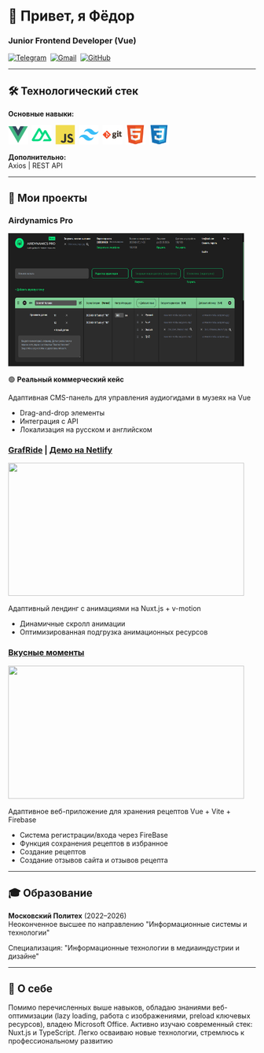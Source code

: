 # 👋 Привет, я Фёдор
### Junior Frontend Developer (Vue)

[<img src="https://cdn.simpleicons.org/telegram/26A5E4" width="40" alt="Telegram"/>](https://t.me/ALFzza)&nbsp;
[<img src="https://cdn.simpleicons.org/gmail/EA4335" width="40" alt="Gmail"/>](mailto:qiranem@gmail.com)&nbsp;
[<img src="https://cdn.simpleicons.org/github/fff" width="40" alt="GitHub"/>](https://github.com/ALFzz)

---

## 🛠️ Технологический стек
**Основные навыки:**
<div>
  <img src="https://github.com/devicons/devicon/blob/master/icons/vuejs/vuejs-original.svg" title="Vue" alt="Vue" width="40" height="40"/>&nbsp;
  <img src="https://github.com/devicons/devicon/blob/master/icons/nuxt/nuxt-original.svg" title="Nuxt" alt="Nuxt" width="40" height="40"/>&nbsp;
  <img src="https://github.com/devicons/devicon/blob/master/icons/javascript/javascript-original.svg" title="JavaScript" alt="JavaScript" width="40" height="40"/>&nbsp;
  <img src="https://github.com/devicons/devicon/blob/master/icons/tailwindcss/tailwindcss-original.svg" title="Tailwind" alt="Tailwind" width="40" height="40"/>&nbsp;
  <img src="https://github.com/devicons/devicon/blob/master/icons/git/git-original-wordmark.svg" title="Git" alt="Git" width="40" height="40"/>&nbsp;
  <img src="https://github.com/devicons/devicon/blob/master/icons/html5/html5-original.svg" title="HTML5" alt="HTML5" width="40" height="40"/>&nbsp;
  <img src="https://github.com/devicons/devicon/blob/master/icons/css3/css3-original.svg" title="CSS3" alt="CSS3" width="40" height="40"/>
</div>

**Дополнительно:**  
Axios | REST API

---

## 🚀 Мои проекты
### Airdynamics Pro  
<img src="images/airdynamics_pro.png" width="480" height="270" alt="airdynamics_pro"/>

🟢 **Реальный коммерческий кейс** 

Адаптивная CMS-панель для управления аудиогидами в музеях на Vue  
- Drag-and-drop элементы  
- Интеграция с API  
- Локализация на русском и английском  


### [GrafRide](https://github.com/ALFzz/grafride) | [Демо на Netlify](https://iridescent-cat-0bc2ab.netlify.app)
<img src="https://media1.giphy.com/media/v1.Y2lkPTc5MGI3NjExNHBtNG12eG9ibHBwdnk3end0cWRoMWgyZW9mMmdhc2ttdWhqa2gwYiZlcD12MV9pbnRlcm5hbF9naWZfYnlfaWQmY3Q9Zw/rlb8oZ2m2cTXp1b7mM/giphy.gif" width="480" height="270"/>

Адаптивный лендинг с анимациями на Nuxt.js + v-motion  
- Динамичные скролл анимации
- Оптимизированная подгрузка анимационных ресурсов

### [Вкусные моменты](https://github.com/ALFzz/grafride)
<img src="https://media1.giphy.com/media/v1.Y2lkPTc5MGI3NjExcjkya3oycDRuOGE5ejR5enZuYWZ4NDg1dXJxMXN6cTdrMnBsdnNpNyZlcD12MV9pbnRlcm5hbF9naWZfYnlfaWQmY3Q9Zw/9Wvt3OCJ9SozrTzLUA/giphy.gif" width="480" height="270"/>

Адаптивное веб-приложение для хранения рецептов Vue + Vite + Firebase  
- Система регистрации/входа через FireBase
- Функция сохранения рецептов в избранное
- Создание рецептов
- Создание отзывов сайта и отзывов рецепта

---

## 🎓 Образование
**Московский Политех** (2022–2026)  
Неоконченное высшее по направлению "Информационные системы и технологии"

Специализация: "Информационные технологии в медиаиндустрии и дизайне"

---

## 🌟 О себе
Помимо перечисленных выше навыков, обладаю знаниями веб-оптимизации (lazy loading, работа с изображениями, preload ключевых ресурсов), владею Microsoft Office. Активно изучаю современный стек: Nuxt.js и TypeScript. Легко осваиваю новые технологии, стремлюсь к профессиональному развитию
